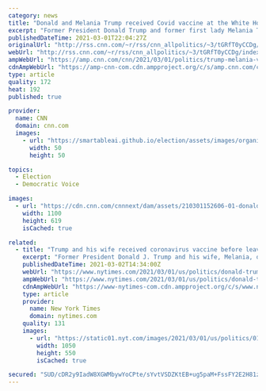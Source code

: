 ```yaml
---
category: news
title: "Donald and Melania Trump received Covid vaccine at the White House in January"
excerpt: "Former President Donald Trump and former first lady Melania Trump received the Covid-19 vaccine at the White House in January, a Trump adviser told CNN on Monday.\n    \n"
publishedDateTime: 2021-03-01T22:04:27Z
originalUrl: "http://rss.cnn.com/~r/rss/cnn_allpolitics/~3/tGRfT0yCCDg/index.html"
webUrl: "http://rss.cnn.com/~r/rss/cnn_allpolitics/~3/tGRfT0yCCDg/index.html"
ampWebUrl: "https://amp.cnn.com/cnn/2021/03/01/politics/trump-melania-vaccinated-white-house/index.html"
cdnAmpWebUrl: "https://amp-cnn-com.cdn.ampproject.org/c/s/amp.cnn.com/cnn/2021/03/01/politics/trump-melania-vaccinated-white-house/index.html"
type: article
quality: 172
heat: 192
published: true

provider:
  name: CNN
  domain: cnn.com
  images:
    - url: "https://smartableai.github.io/election/assets/images/organizations/cnn.com-50x50.jpg"
      width: 50
      height: 50

topics:
  - Election
  - Democratic Voice

images:
  - url: "https://cdn.cnn.com/cnnnext/dam/assets/210301152606-01-donald-melania-trump-super-tease.jpg"
    width: 1100
    height: 619
    isCached: true

related:
  - title: "Trump and his wife received coronavirus vaccine before leaving the White House."
    excerpt: "Former President Donald J. Trump and his wife, Melania, quietly received coronavirus vaccinations in January before leaving the White House, an adviser said on Monday."
    publishedDateTime: 2021-03-02T14:34:00Z
    webUrl: "https://www.nytimes.com/2021/03/01/us/politics/donald-trump-melania-coronavirus-vaccine.html"
    ampWebUrl: "https://www.nytimes.com/2021/03/01/us/politics/donald-trump-melania-coronavirus-vaccine.amp.html"
    cdnAmpWebUrl: "https://www-nytimes-com.cdn.ampproject.org/c/s/www.nytimes.com/2021/03/01/us/politics/donald-trump-melania-coronavirus-vaccine.amp.html"
    type: article
    provider:
      name: New York Times
      domain: nytimes.com
    quality: 131
    images:
      - url: "https://static01.nyt.com/images/2021/03/01/us/politics/01new-washington-briefing-trump-vaccine/01new-washington-briefing-trump-vaccine-facebookJumbo.jpg"
        width: 1050
        height: 550
        isCached: true

secured: "SUD/cDR2y9IadW8XGWMbywYoCPte/sYvtVSDZKtEB+ug5paM+FssFY2E2H81zDSL0/+7sOnl5dodroXTES2VTR2+XGO7BwfL0hc61UGYgXFbtVptYMMr4Vq7uHGveSInwr8nXEcMfDYZWEP331aWkJufTI3ekvoICF9PjTMEb97vYchynBEVaM+/AmkYeaXEYC3hs4UCBzLGHycT1NElgiOOMrXfN4a8NdZ2umge0pKStQowPkcZ9b6c/nYvCpM23sNlr0GWZG96JVkAVjtWcJoZdJFL5A+PfDnMFwPYByO/Jc0qboiD2GVYrRMq4qeYMv6s7oMx1xkk+vL6Yb3CjtjAMdqQ+kxjfCcsWFZ1rhk=;V3LhhIYLRF1SMk2Q2Ksolg=="
---
```


